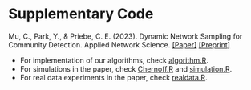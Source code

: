 # Supplementary Code

Mu, C., Park, Y., & Priebe, C. E. (2023). Dynamic Network Sampling for Community Detection. Applied Network Science. <a href="https://doi.org/10.1007/s41109-022-00528-1" target="_blank">[Paper]</a> <a href="https://arxiv.org/abs/2208.13921" target="_blank">[Preprint]</a>

- For implementation of our algorithms, check [algorithm.R](algorithm.R).
- For simulations in the paper, check [Chernoff.R](Chernoff.R) and [simulation.R](simulation.R).
- For real data experiments in the paper, check [realdata.R](realdata.R).

